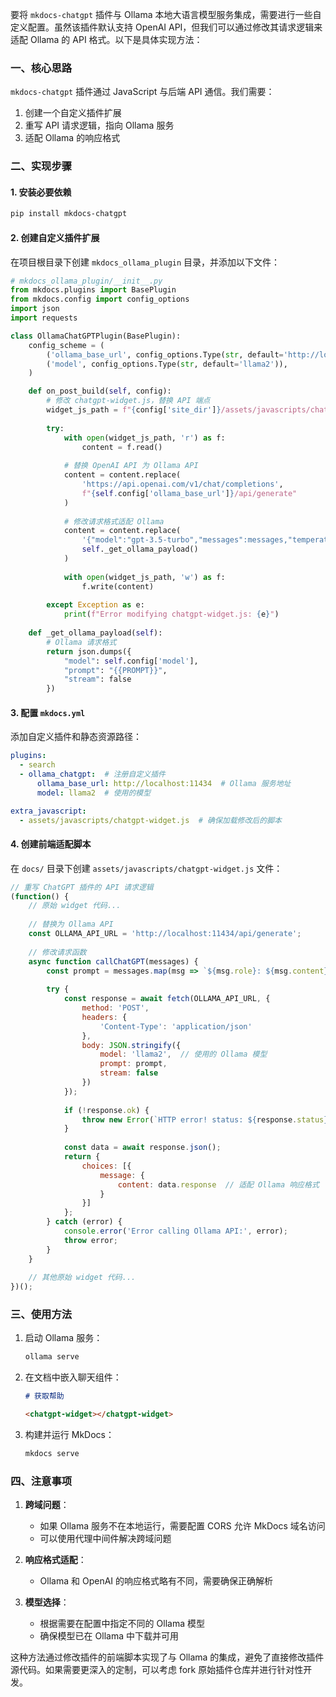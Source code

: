 要将 `mkdocs-chatgpt` 插件与 Ollama 本地大语言模型服务集成，需要进行一些自定义配置。虽然该插件默认支持 OpenAI API，但我们可以通过修改其请求逻辑来适配 Ollama 的 API 格式。以下是具体实现方法：


### 一、核心思路

`mkdocs-chatgpt` 插件通过 JavaScript 与后端 API 通信。我们需要：
1. 创建一个自定义插件扩展
2. 重写 API 请求逻辑，指向 Ollama 服务
3. 适配 Ollama 的响应格式


### 二、实现步骤

#### 1. 安装必要依赖
```bash
pip install mkdocs-chatgpt
```

#### 2. 创建自定义插件扩展

在项目根目录下创建 `mkdocs_ollama_plugin` 目录，并添加以下文件：

```python
# mkdocs_ollama_plugin/__init__.py
from mkdocs.plugins import BasePlugin
from mkdocs.config import config_options
import json
import requests

class OllamaChatGPTPlugin(BasePlugin):
    config_scheme = (
        ('ollama_base_url', config_options.Type(str, default='http://localhost:11434')),
        ('model', config_options.Type(str, default='llama2')),
    )

    def on_post_build(self, config):
        # 修改 chatgpt-widget.js，替换 API 端点
        widget_js_path = f"{config['site_dir']}/assets/javascripts/chatgpt-widget.js"
        
        try:
            with open(widget_js_path, 'r') as f:
                content = f.read()
            
            # 替换 OpenAI API 为 Ollama API
            content = content.replace(
                'https://api.openai.com/v1/chat/completions',
                f"{self.config['ollama_base_url']}/api/generate"
            )
            
            # 修改请求格式适配 Ollama
            content = content.replace(
                '{"model":"gpt-3.5-turbo","messages":messages,"temperature":0.7}',
                self._get_ollama_payload()
            )
            
            with open(widget_js_path, 'w') as f:
                f.write(content)
                
        except Exception as e:
            print(f"Error modifying chatgpt-widget.js: {e}")
    
    def _get_ollama_payload(self):
        # Ollama 请求格式
        return json.dumps({
            "model": self.config['model'],
            "prompt": "{{PROMPT}}",
            "stream": false
        })
```

#### 3. 配置 `mkdocs.yml`

添加自定义插件和静态资源路径：

```yaml
plugins:
  - search
  - ollama_chatgpt:  # 注册自定义插件
      ollama_base_url: http://localhost:11434  # Ollama 服务地址
      model: llama2  # 使用的模型

extra_javascript:
  - assets/javascripts/chatgpt-widget.js  # 确保加载修改后的脚本
```

#### 4. 创建前端适配脚本

在 `docs/` 目录下创建 `assets/javascripts/chatgpt-widget.js` 文件：

```javascript
// 重写 ChatGPT 插件的 API 请求逻辑
(function() {
    // 原始 widget 代码...
    
    // 替换为 Ollama API
    const OLLAMA_API_URL = 'http://localhost:11434/api/generate';
    
    // 修改请求函数
    async function callChatGPT(messages) {
        const prompt = messages.map(msg => `${msg.role}: ${msg.content}`).join('\n');
        
        try {
            const response = await fetch(OLLAMA_API_URL, {
                method: 'POST',
                headers: {
                    'Content-Type': 'application/json'
                },
                body: JSON.stringify({
                    model: 'llama2',  // 使用的 Ollama 模型
                    prompt: prompt,
                    stream: false
                })
            });
            
            if (!response.ok) {
                throw new Error(`HTTP error! status: ${response.status}`);
            }
            
            const data = await response.json();
            return {
                choices: [{
                    message: {
                        content: data.response  // 适配 Ollama 响应格式
                    }
                }]
            };
        } catch (error) {
            console.error('Error calling Ollama API:', error);
            throw error;
        }
    }
    
    // 其他原始 widget 代码...
})();
```


### 三、使用方法

1. 启动 Ollama 服务：
   ```bash
   ollama serve
   ```

2. 在文档中嵌入聊天组件：
   ```markdown
   # 获取帮助

   <chatgpt-widget></chatgpt-widget>
   ```

3. 构建并运行 MkDocs：
   ```bash
   mkdocs serve
   ```


### 四、注意事项

1. **跨域问题**：
   - 如果 Ollama 服务不在本地运行，需要配置 CORS 允许 MkDocs 域名访问
   - 可以使用代理中间件解决跨域问题

2. **响应格式适配**：
   - Ollama 和 OpenAI 的响应格式略有不同，需要确保正确解析

3. **模型选择**：
   - 根据需要在配置中指定不同的 Ollama 模型
   - 确保模型已在 Ollama 中下载并可用


这种方法通过修改插件的前端脚本实现了与 Ollama 的集成，避免了直接修改插件源代码。如果需要更深入的定制，可以考虑 fork 原始插件仓库并进行针对性开发。